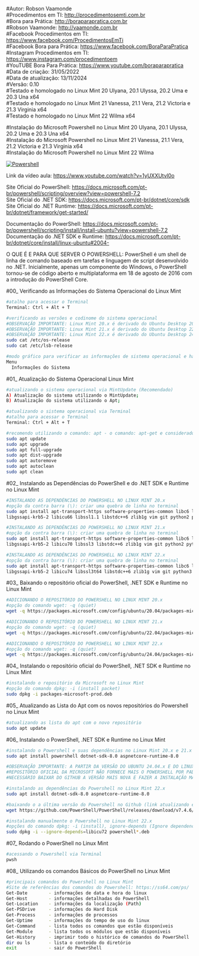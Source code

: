 #Autor: Robson Vaamonde<br>
#Procedimentos em TI: http://procedimentosemti.com.br<br>
#Bora para Prática: http://boraparapratica.com.br<br>
#Robson Vaamonde: http://vaamonde.com.br<br>
#Facebook Procedimentos em TI: https://www.facebook.com/ProcedimentosEmTi<br>
#Facebook Bora para Prática: https://www.facebook.com/BoraParaPratica<br>
#Instagram Procedimentos em TI: https://www.instagram.com/procedimentoem<br>
#YouTUBE Bora Para Prática: https://www.youtube.com/boraparapratica<br>
#Data de criação: 31/05/2022<br>
#Data de atualização: 13/11/2024<br>
#Versão: 0.10<br>
#Testado e homologado no Linux Mint 20 Ulyana, 20.1 Ulyssa, 20.2 Uma e 20.3 Una x64<br>
#Testado e homologado no Linux Mint 21 Vanessa, 21.1 Vera, 21.2 Victoria e 21.3 Virginia x64<br>
#Testado e homologado no Linux Mint 22 Wilma x64<br>

#Instalação do Microsoft Powershell no Linux Mint 20 Ulyana, 20.1 Ulyssa, 20.2 Uma e 20.3 Una x64<br>
#Instalação do Microsoft Powershell no Linux Mint 21 Vanessa, 21.1 Vera, 21.2 Victoria e 21.3 Virginia x64<br>
#Instalação do Microsoft Powershell no Linux Mint 22 Wilma<br>

[![Powershell](http://img.youtube.com/vi/1yUXXUtvl0o/0.jpg)](https://www.youtube.com/watch?v=1yUXXUtvl0o "Powershell")

Link da vídeo aula: https://www.youtube.com/watch?v=1yUXXUtvl0o

Site Oficial do PowerShell: https://docs.microsoft.com/pt-br/powershell/scripting/overview?view=powershell-7.2<br>
Site Oficial do .NET SDK: https://docs.microsoft.com/pt-br/dotnet/core/sdk<br>
Site Oficial do .NET Runtime: https://docs.microsoft.com/pt-br/dotnet/framework/get-started/

Documentação do PowerShell: https://docs.microsoft.com/pt-br/powershell/scripting/install/install-ubuntu?view=powershell-7.2<br>
Documentação do .NET SDK e Runtime: https://docs.microsoft.com/pt-br/dotnet/core/install/linux-ubuntu#2004-

O QUE É E PARA QUE SERVER O POWERSHELL: PowerShell é um shell de linha de comando baseado em tarefas e linguagem de script desenvolvido no .NET. Inicialmente, apenas um componente do Windows, o PowerShell tornou-se de código aberto e multiplataforma em 18 de agosto de 2016 com a introdução do PowerShell Core.

#00_ Verificando as Informações do Sistema Operacional do Linux Mint<br>
```bash
#atalho para acessar o Terminal
Terminal: Ctrl + Alt + T

#verificando as versões e codinome do sistema operacional
#OBSERVAÇÃO IMPORTANTE: Linux Mint 20.x é derivado do Ubuntu Desktop 20.04.x Focal Fossa
#OBSERVAÇÃO IMPORTANTE: Linux Mint 21.x é derivado do Ubuntu Desktop 22.04.x Jammy Jellyfish
#OBSERVAÇÃO IMPORTANTE: Linux Mint 22.x é derivado do Ubuntu Desktop 24.04.x Noble Numbat
sudo cat /etc/os-release
sudo cat /etc/lsb-release

#modo gráfico para verificar as informações de sistema operacional e hardware
Menu
  Informações do Sistema
```

#01_ Atualização do Sistema Operacional Linux Mint<br>
```bash
#atualizando o sistema operacional via MintUpdate (Recomendado)
A) Atualização do sistema utilizando o MintUpdate;
B) Atualização do sistema utilizando o Apt;

#atualizando o sistema operacional via Terminal
#atalho para acessar o Terminal
Terminal: Ctrl + Alt + T

#recomendo utilizando o comando: apt - o comando: apt-get e considerado obsoleto
sudo apt update
sudo apt upgrade
sudo apt full-upgrade
sudo apt dist-upgrade
sudo apt autoremove
sudo apt autoclean
sudo apt clean
```

#02_ Instalando as Dependências do PowerShell e do .NET SDK e Runtime no Linux Mint<br>
```bash
#INSTALANDO AS DEPENDÊNCIAS DO POWERSHELL NO LINUX MINT 20.x
#opção da contra barra (\): criar uma quebra de linha no terminal
sudo apt install apt-transport-https software-properties-common libc6 libgcc1 \
libgssapi-krb5-2 libicu66 libssl1.1 libstdc++6 zlib1g vim git python2 python3

#INSTALANDO AS DEPENDÊNCIAS DO POWERSHELL NO LINUX MINT 21.x
#opção da contra barra (\): criar uma quebra de linha no terminal
sudo apt install apt-transport-https software-properties-common libc6 libgcc-s1 \
libgssapi-krb5-2 libicu70 libssl3 libstdc++6 zlib1g vim git python2 python3

#INSTALANDO AS DEPENDÊNCIAS DO POWERSHELL NO LINUX MINT 22.x
#opção da contra barra (\): criar uma quebra de linha no terminal
sudo apt install apt-transport-https software-properties-common libc6 libgcc-s1 \
libgssapi-krb5-2 libicu74 libssl3t64 libstdc++6 zlib1g vim git python3 python3-pip
```

#03_ Baixando o repositório oficial do PowerShell, .NET SDK e Runtime no Linux Mint<br>
```bash
#ADICIONANDO O REPOSITÓRIO DO POWERSHELL NO LINUX MINT 20.x
#opção do comando wget: -q (quiet)
wget -q https://packages.microsoft.com/config/ubuntu/20.04/packages-microsoft-prod.deb

#ADICIONANDO O REPOSITÓRIO DO POWERSHELL NO LINUX MINT 21.x
#opção do comando wget: -q (quiet)
wget -q https://packages.microsoft.com/config/ubuntu/22.04/packages-microsoft-prod.deb

#ADICIONANDO O REPOSITÓRIO DO POWERSHELL NO LINUX MINT 22.x
#opção do comando wget: -q (quiet)
wget -q https://packages.microsoft.com/config/ubuntu/24.04/packages-microsoft-prod.deb
```

#04_ Instalando o repositório oficial do PowerShell, .NET SDK e Runtime no Linux Mint<br>
```bash
#instalando o repositório da Microsoft no Linux Mint
#opção do comando dpkg: -i (install packet)
sudo dpkg -i packages-microsoft-prod.deb
```

#05_ Atualizando as Lista do Apt com os novos repositórios do Powershell no Linux Mint<br>
```bash
#atualizando as lista do apt com o novo repositório
sudo apt update
```

#06_ Instalando o PowerShell, .NET SDK e Runtime no Linux Mint<br>
```bash
#instalando o Powershell e suas dependências no Linux Mint 20.x e 21.x
sudo apt install powershell dotnet-sdk-8.0 aspnetcore-runtime-8.0

#OBSERVAÇÃO IMPORTANTE: A PARTIR DA VERSÃO DO UBUNTU 24.04.x E DO LINUX MINT 22.x O 
#REPOSITÓRIO OFICIAL DA MICROSOFT NÃO FORNECE MAIS O POWERSHELL POR PADRÃO, SENDO 
#NECESSÁRIO BAIXAR DO GITHUB A VERSÃO MAIS NOVA E FAZER A INSTALAÇÃO MANUALMENTE

#instalando as dependências do Powershell no Linux Mint 22.x
sudo apt install dotnet-sdk-8.0 aspnetcore-runtime-8.0

#baixando o a última versão do Powershell no Github (link atualizando em 13/11/2024)
wget https://github.com/PowerShell/PowerShell/releases/download/v7.4.6/powershell-lts_7.4.6-1.deb_amd64.deb

#instalando manualmente o Powershell no Linux Mint 22.x
#opções do comando dpkg: -i (install), ignore-depends (Ignore dependency-checking)
sudo dpkg -i --ignore-depends=libicu72 powershell*.deb
```

#07_ Rodando o PowerShell no Linux Mint<br>
```bash
#acessando o Powershell via Terminal
pwsh
```

#08_ Utilizando os comandos Básicos do PowerShell no Linux Mint<br>
```bash
#principais comandos do Powershell no Linux Mint
#Site de referências dos comandos do Powershell: https://ss64.com/ps/
Get-Date        - informações de data e hora do linux
Get-Host        - informações detalhadas do PowerShell
Get-Location    - informações da localização (Path)
Get-PSDrive     - informações do Hard Disk
Get-Process     - informações de processos
Get-Uptime      - informações do tempo de uso do linux
Get-Command     - lista todos os comandos que estão disponíveis
Get-Module      - lista todos os módulos que estão disponíveis
Get-History     - imprimir todo o histórico de comandos do PowerShell
dir ou ls       - lista o conteúdo do diretório
exit            - sair do PowerShell
```
